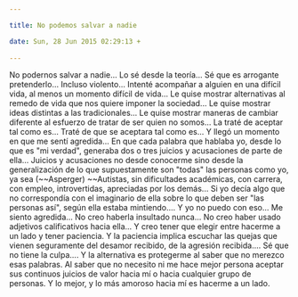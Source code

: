 ```yaml
---

title: No podemos salvar a nadie

date: Sun, 28 Jun 2015 02:29:13 +
 
---
```

No podernos salvar a nadie...
Lo sé desde la teoría... Sé que es arrogante pretenderlo... Incluso violento...
Intenté acompañar a alguien en una difícil vida, al menos un momento difícil de vida... Le quise mostrar alternativas al remedo de vida que nos quiere imponer la sociedad... Le quise mostrar ideas distintas a las tradicionales... Le quise mostrar maneras de cambiar diferente al esfuerzo de tratar de ser quien no somos... La traté de aceptar tal como es... Traté de que se aceptara tal como es...
Y llegó un momento en que me sentí agredida... En que cada palabra que hablaba yo, desde lo que es "mi verdad", generaba dos o tres juicios y acusaciones de parte de ella... Juicios y acusaciones no desde conocerme sino desde la generalización de lo que supuestamente son "todas" las personas como yo, ya sea (~~Asperger) ~~Autistas, sin dificultades académicas, con carrera, con empleo, introvertidas, apreciadas por los demás... Si yo decía algo que no correspondía con el imaginario de ella sobre lo que deben ser "las personas así", según ella estaba mintiendo....
Y yo no puedo con eso... Me siento agredida... No creo haberla insultado nunca... No creo haber usado adjetivos calificativos hacia ella... Y creo tener que elegir entre hacerme a un lado y tener paciencia. Y la paciencia implica escuchar las quejas que vienen seguramente del desamor recibido, de la agresión recibida.... Sé que no tiene la culpa.... Y la alternativa es protegerme al saber que no merezco esas palabras. Al saber que no necesito ni me hace mejor persona aceptar sus continuos juicios de valor hacia mí o hacia cualquier grupo de personas. Y lo mejor, y lo más amoroso hacia mí es hacerme a un lado.
